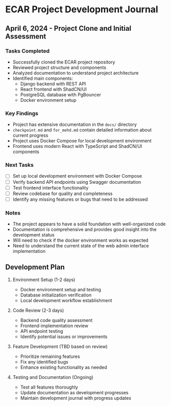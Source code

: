 # ECAR Project Development Journal

## April 6, 2024 - Project Clone and Initial Assessment

### Tasks Completed
- Successfully cloned the ECAR project repository
- Reviewed project structure and components
- Analyzed documentation to understand project architecture
- Identified main components:
  - Django backend with REST API
  - React frontend with ShadCN/UI
  - PostgreSQL database with PgBouncer
  - Docker environment setup

### Key Findings
- Project has extensive documentation in the `docs/` directory
- `checkpoint.md` and `for_mehd.md` contain detailed information about current progress
- Project uses Docker Compose for local development environment
- Frontend uses modern React with TypeScript and ShadCN/UI components

### Next Tasks
- [ ] Set up local development environment with Docker Compose
- [ ] Verify backend API endpoints using Swagger documentation
- [ ] Test frontend interface functionality
- [ ] Review codebase for quality and completeness
- [ ] Identify any missing features or bugs that need to be addressed

### Notes
- The project appears to have a solid foundation with well-organized code
- Documentation is comprehensive and provides good insight into the development status
- Will need to check if the docker environment works as expected
- Need to understand the current state of the web admin interface implementation

## Development Plan
1. Environment Setup (1-2 days)
   - Docker environment setup and testing
   - Database initialization verification
   - Local development workflow establishment

2. Code Review (2-3 days)
   - Backend code quality assessment
   - Frontend implementation review
   - API endpoint testing
   - Identify potential issues or improvements

3. Feature Development (TBD based on review)
   - Prioritize remaining features
   - Fix any identified bugs
   - Enhance existing functionality as needed

4. Testing and Documentation (Ongoing)
   - Test all features thoroughly
   - Update documentation as development progresses
   - Maintain development journal with progress updates 